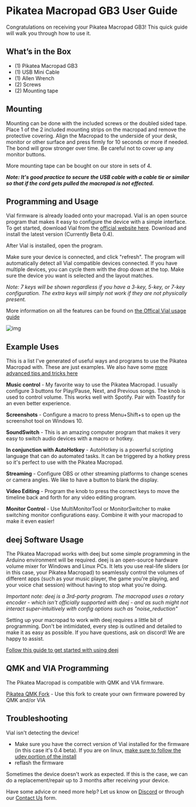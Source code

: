 

# Pikatea Macropad GB3 User Guide
Congratulations on receiving your Pikatea Macropad GB3! This quick guide will walk you through how to use it.

## What’s in the Box
* (1) Pikatea Macropad GB3
* (1) USB Mini Cable
* (1) Allen Wrench
* (2) Screws
* (2) Mounting tape

## Mounting
Mounting can be done with the included screws or the doubled sided tape. Place 1 of the 2 included mounting strips on the macropad and remove the protective covering. Align the Macropad to the underside of your desk, monitor or other surface and press firmly for 10 seconds or more if needed. The bond will grow stronger over time. Be careful not to cover up any monitor buttons.

More mounting tape can be bought on our store in sets of 4.

***Note: It's good practice to secure the USB cable with a cable tie or similar so that if the cord gets pulled the macropad is not effected.***

## Programming and Usage
Vial firmware is already loaded onto your macropad. Vial is an open source program that makes it easy to configure the device with a simple interface. To get started, download Vial from the [official website here](https://get.Vial.today). Download and install the latest version (Currently Beta 0.4).

After Vial is installed, open the program.

Make sure your device is connected, and click "refresh". The program will automatically detect all Vial compatible devices connected. If you have multiple devices, you can cycle them with the drop down at the top. Make sure the device you want is selected and the layout matches.

*Note: 7 keys will be shown regardless if you have a 3-key, 5-key, or 7-key configuration. The extra keys will simply not work if they are not physically present.*

More information on all the features can be found on [the Offical Vial usage guide](https://get.vial.today/manual/)

![img](/assets/GB3/pikatea-macropad-gb3-Vial.png)


## Example Uses
This is a list I've generated of useful ways and programs to use the Pikatea Macropad with. These are just examples. We also have some [more advanced tips and tricks here](/guide/)

**Music control** - My favorite way to use the Pikatea Macropad. I usually configure 3 buttons for Play/Pause, Next, and Previous songs. The knob is used to control volume. This works well with Spotify. Pair with Toastify for an even better experience.

**Screenshots** - Configure a macro to press Menu+Shift+s to open up the screenshot tool on Windows 10.

**SoundSwitch** - This is an amazing computer program that makes it very easy to switch audio devices with a macro or hotkey.

**In conjunction with AutoHotkey** - AutoHotkey is a powerful scripting language that can do automated tasks. It can be triggered by a hotkey press so it's perfect to use with the Pikatea Macropad.

**Streaming** - Configure OBS or other streaming platforms to change scenes or camera angles. We like to have a button to blank the display.

**Video Editing** - Program the knob to press the correct keys to move the timeline back and forth for any video editing program. 

**Monitor Control** - Use MultiMonitorTool or MonitorSwitcher to make switching monitor configurations easy. Combine it with your macropad to make it even easier!

## deej Software Usage
The Pikatea Macropad works with deej but some simple programming in the Arduino environment will be required. deej is an open-source hardware volume mixer for Windows and Linux PCs. It lets you use real-life sliders (or in this case, your Pikatea Macropad) to seamlessly control the volumes of different apps (such as your music player, the game you're playing, and your voice chat session) without having to stop what you're doing.

*Important note: deej is a 3rd-party program. The macropad uses a rotary encoder - which isn't officially supported with deej - and as such might not interact super-intuitively with config options such as "noise_reduction"*

Setting up your macropad to work with deej requires a little bit of programming. Don't be intimidated, every step is outlined and detailed to make it as easy as possible. If you have questions, ask on discord! We are happy to assist.

[Follow this guide to get started with using deej]()
 
## QMK and VIA Programming
The Pikatea Macropad is compatible with QMK and VIA firmware.

[Pikatea QMK Fork](https://github.com/JackPikatea/qmk_firmware) - Use this fork to create your own firmware powered by QMK and/or VIA

## Troubleshooting
Vial isn't detecting the device!
* Make sure you have the correct version of Vial installed for the firmware (in this case it's 0.4 beta). If you are on linux, [make sure to follow the udev portion of the install](https://get.Vial.today)
* reflash the firmware

Sometimes the device doesn't work as expected. If this is the case, we can do a replacement/repair up to 3 months after receiving your device.

Have some advice or need more help? Let us know on [Discord](https://www.pikatea.com/discord) or through our [Contact Us](https://www.pikatea.com/pages/contact-us) form.

<Footer/>
